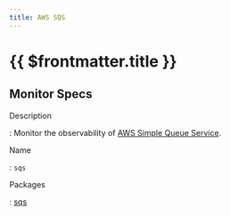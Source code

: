 ```yaml
---
title: AWS SQS
---
```


# {{ $frontmatter.title }}

## Monitor Specs

Description

: Monitor the observability of [AWS Simple Queue Service](https://aws.amazon.com/sqs/).

Name

: `sqs`

Packages

: [sqs](sqs_sqs.md)


<!--@include: /parts/_1.md-->


<!--@include: /parts/_2.md-->